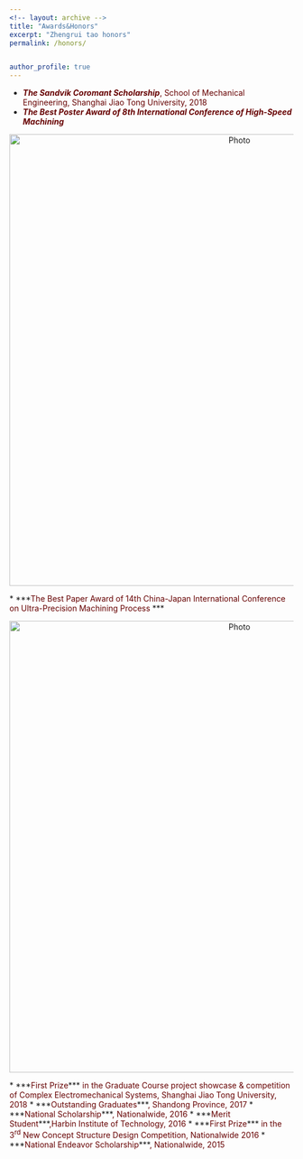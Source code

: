 ```yaml
---
<!-- layout: archive -->
title: "Awards&Honors"
excerpt: "Zhengrui tao honors"
permalink: /honors/


author_profile: true
---
```

* ***<font color="#660000">The Sandvik Coromant Scholarship</font>***<font color="#660000">, School of Mechanical Engineering, Shanghai Jiao Tong University, 2018</font>
* ***<font color="#660000">The Best Poster Award of 8th International Conference of High-Speed Machining</font>***
<p align="center">
   <img src="https://zhengruitao.github.io/images/best_poster.jpg?raw=true" alt="Photo" style="width: 800px;"/>
</p>
* ***<font color="#660000">The Best Paper Award of 14th China-Japan International Conference on Ultra-Precision Machining Process </font>***
<p align="center">
   <img src="https://zhengruitao.github.io/images/best_paper.jpg?raw=true" alt="Photo" style="width: 800px;"/>
</p>
* ***<font color="#660000">First Prize</font>*** <font color="#660000">in the Graduate Course project showcase & competition of Complex Electromechanical Systems, Shanghai Jiao Tong University, 2018</font>
* ***<font color="#660000">Outstanding Graduates</font>***<font color="#660000">, Shandong Province, 2017</font>
* ***<font color="#660000">National Scholarship</font>***<font color="#660000">, Nationalwide, 2016</font>
* ***<font color="#660000">Merit Student</font>***<font color="#660000">,Harbin Institute of Technology, 2016</font>
* ***<font color="#660000">First Prize</font>*** <font color="#660000">in the 3<sup>rd</sup> New Concept Structure Design Competition, Nationalwide 2016</font>
* ***<font color="#660000">National Endeavor Scholarship</font>***<font color="#660000">, Nationalwide, 2015</font>
